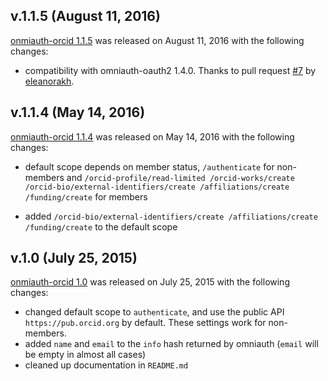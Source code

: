 ## v.1.1.5 (August 11, 2016)

[onmiauth-orcid 1.1.5](https://github.com/datacite/omniauth-orcid/releases/tag/v.1.1.5) was released on August 11, 2016 with the following changes:

* compatibility with omniauth-oauth2 1.4.0. Thanks to pull request [#7](https://github.com/datacite/omniauth-orcid/pull/7) by [eleanorakh](https://github.com/eleanorakh).

## v.1.1.4 (May 14, 2016)

[onmiauth-orcid 1.1.4](https://github.com/datacite/omniauth-orcid/releases/tag/v.1.1.4) was released on May 14, 2016 with the following changes:

* default scope depends on member status, `/authenticate` for non-members and `/orcid-profile/read-limited /orcid-works/create /orcid-bio/external-identifiers/create /affiliations/create /funding/create` for members

* added `/orcid-bio/external-identifiers/create /affiliations/create /funding/create` to the default scope

## v.1.0 (July 25, 2015)

[onmiauth-orcid 1.0](https://github.com/datacite/omniauth-orcid/releases/tag/v.1.0) was released on July 25, 2015 with the following changes:

* changed default scope to `authenticate`, and use the public API `https://pub.orcid.org` by default. These settings work for non-members.
* added `name` and `email` to the `info` hash returned by omniauth (`email` will be empty in almost all cases)
* cleaned up documentation in `README.md`
